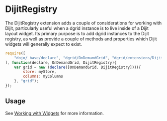 # DijitRegistry

The DijitRegistry extension adds a couple of considerations for working with
Dijit, particularly useful when a dgrid instance is to live inside of a Dijit
layout widget. Its primary purpose is to add dgrid instances to the Dijit
registry, as well as provide a couple of methods and properties which Dijit
widgets will generally expect to exist.

```js
require([
    "dojo/_base/declare", "dgrid/OnDemandGrid", "dgrid/extensions/DijitRegistry"
], function(declare, OnDemandGrid, DijitRegistry){
    var grid = new (declare([OnDemandGrid, DijitRegistry]))({
        store: myStore,
        columns: myColumns
    }, "grid");
});
```

## Usage

See [Working with Widgets](../../usage/Working-with-Widgets.md) for more information.